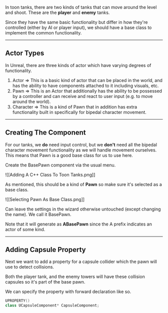 In toon tanks, there are two kinds of tanks that can move around the level and shoot. These are the **player** and **enemy** tanks.

Since they have the same basic functionality but differ in how they're controlled (either by AI or player input), we should have a base class to implement the common functionality.

---
## Actor Types

In Unreal, there are three kinds of actor which have varying degrees of functionality.

1. Actor => This is a basic kind of actor that can be placed in the world, and has the ability to have components attached to it including visuals, etc.
2. Pawn => This is an Actor that additionally has the ability to be possessed by a controller and can receive and react to user input (e.g. to move around the world).
3. Character => This is a kind of Pawn that in addition has extra functionality built in specifically for bipedal character movement.

---
## Creating The Component

For our tanks, we **do** need input control, but we **don't** need all the bipedal character movement functionality as we will handle movement ourselves. This means that Pawn is a good base class for us to use here.

Create the BasePawn component via the usual menu.

![[Adding A C++ Class To Toon Tanks.png]]

As mentioned, this should be a kind of **Pawn** so make sure it's selected as a base class.

![[Selecting Pawn As Base Class.png]]

Can leave the settings in the wizard otherwise untouched (except changing the name). We call it BasePawn.

Note that it will generate as **ABasePawn** since the A prefix indicates an actor of some kind.

---
## Adding Capsule Property

Next we want to add a property for a capsule collider which the pawn will use to detect collisions.

Both the player tank, and the enemy towers will have these collision capsules so it's part of the base pawn.

We can specify the property with forward declaration like so.

```cpp
UPROPERTY()
class UCapsuleComponent* CapsuleComponent;
```